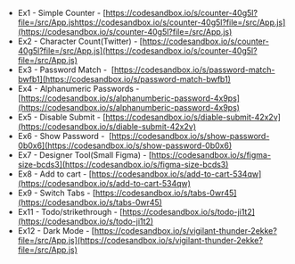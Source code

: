 - Ex1 - Simple Counter - [https://codesandbox.io/s/counter-40g5l?file=/src/App.jshttps://codesandbox.io/s/counter-40g5l?file=/src/App.js](https://codesandbox.io/s/counter-40g5l?file=/src/App.js)
- Ex2 - Character Count(Twitter) - [https://codesandbox.io/s/counter-40g5l?file=/src/App.js](https://codesandbox.io/s/counter-40g5l?file=/src/App.js)
- Ex3 - Password Match -  [https://codesandbox.io/s/password-match-bwfb1](https://codesandbox.io/s/password-match-bwfb1)
- Ex4 - Alphanumeric Passwords -  [https://codesandbox.io/s/alphanumberic-password-4x9ps](https://codesandbox.io/s/alphanumberic-password-4x9ps)
- Ex5 - Disable Submit - [https://codesandbox.io/s/diable-submit-42x2v](https://codesandbox.io/s/diable-submit-42x2v)
- Ex6 - Show Password -  [https://codesandbox.io/s/show-password-0b0x6](https://codesandbox.io/s/show-password-0b0x6)
- Ex7 - Designer Tool(Small Figma) - [https://codesandbox.io/s/figma-size-bcds3](https://codesandbox.io/s/figma-size-bcds3)
- Ex8 - Add to cart - [https://codesandbox.io/s/add-to-cart-534qw](https://codesandbox.io/s/add-to-cart-534qw)
- Ex9 - Switch Tabs - [https://codesandbox.io/s/tabs-0wr45](https://codesandbox.io/s/tabs-0wr45)
- Ex11 - Todo/strikethrough - [https://codesandbox.io/s/todo-ji1t2](https://codesandbox.io/s/todo-ji1t2)
- Ex12 - Dark Mode - [https://codesandbox.io/s/vigilant-thunder-2ekke?file=/src/App.js](https://codesandbox.io/s/vigilant-thunder-2ekke?file=/src/App.js)
